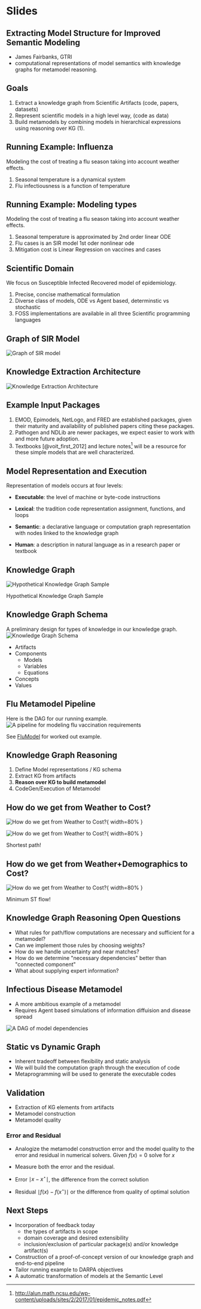 # Slides

## Extracting Model Structure for Improved Semantic Modeling
- James Fairbanks, GTRI
- computational representations of model semantics with knowledge graphs for
metamodel reasoning.

## Goals

1. Extract a knowledge graph from Scientific Artifacts (code, papers, datasets)
2. Represent scientific models in a high level way, (code as data)
3. Build metamodels by combining models in hierarchical expressions using reasoning over KG (1).

## Running Example: Influenza

Modeling the cost of treating a flu season taking into account weather effects.

1. Seasonal temperature is a dynamical system
2. Flu infectiousness is a function of temperature

## Running Example: Modeling types

Modeling the cost of treating a flu season taking into account weather effects.

1. Seasonal temperature is approximated by 2nd order linear ODE
2. Flu cases is an SIR model 1st oder nonlinear ode
3. Mitigation cost is Linear Regression on vaccines and cases

## Scientific Domain

We focus on Susceptible Infected Recovered model of epidemiology.

1. Precise, concise mathematical formulation
2. Diverse class of models, ODE vs Agent based, determinstic vs stochastic
3. FOSS implementations are available in all three Scientific programming languages

## Graph of SIR Model
![Graph of SIR model](img/sir_graph.dot.svg)

## Knowledge Extraction Architecture

![Knowledge Extraction Architecture](img/extraction.dot.svg)

## Example Input Packages

1. EMOD, Epimodels, NetLogo, and FRED are established packages, given their maturity and availability of published papers citing these packages. 
2. Pathogen and NDLib are newer packages, we expect easier to work with and more future adoption.
3. Textbooks [@voit_first_2012] and lecture notes[^1] will be a resource for these simple models that are well characterized.

## Model Representation and Execution

Representation of models occurs at four levels:

-   **Executable**: the level of machine or byte-code instructions

-   **Lexical**: the tradition code representation assignment,
    functions, and loops

-   **Semantic**: a declarative language or computation graph
    representation with nodes linked to the knowledge graph

-   **Human**: a description in natural language as in a research paper
    or textbook

## Knowledge Graph

![Hypothetical Knowledge Graph Sample](img/knowledgegraph.dot.svg)

Hypothetical Knowledge Graph Sample

## Knowledge Graph Schema

A preliminary design for types of knowledge in our knowledge graph.
![Knowledge Graph Schema](img/schema.dot.svg)

- Artifacts
- Components
  - Models
  - Variables
  - Equations
- Concepts
- Values


## Flu Metamodel Pipeline

Here is the DAG for our running example.
![A pipeline for modeling flu vaccination requirements](img/flu_pipeline.dot.svg)

See [FluModel](@ref) for worked out example.

## Knowledge Graph Reasoning

1. Define Model representations / KG schema
1. Extract KG from artifacts
1. **Reason over KG to build metamodel**
1. CodeGen/Execution of Metamodel

## How do we get from Weather to Cost?
![How do we get from Weather to Cost?](img/knowledge_reasoning.dot.svg){ width=80% }

![How do we get from Weather to Cost?](img/knowledge_reasoning_path.dot.svg){ width=80% }

Shortest path!

## How do we get from Weather+Demographics to Cost?
![How do we get from Weather to Cost?](img/knowledge_reasoning_flow.dot.svg){ width=80% }

Minimum ST flow!

## Knowledge Graph Reasoning Open Questions

- What rules for path/flow computations are necessary and sufficient for a metamodel?
- Can we implement those rules by choosing weights?
- How do we handle uncertainty and near matches?
- How do we determine "necessary dependencies" better than "connected component"
- What about supplying expert information?

## Infectious Disease Metamodel

- A more ambitious example of a metamodel
- Requires Agent based simulations of information diffuision and disease spread

![A DAG of model dependencies](img/metamodel.dot.svg)

## Static vs Dynamic Graph

- Inherent tradeoff between flexibility and static analysis
- We will build the computation graph through the execution of code
- Metaprogramming will be used to generate the executable codes

## Validation

- Extraction of KG elements from artifacts
- Metamodel construction
- Metamodel quality

### Error and Residual
- Analogize the metamodel construction error and the model quality to the error and residual in numerical solvers. 
Given $f(x)=0$ solve for $x$

- Measure both the error and the residual.
- Error $\mid x-x^\star\mid$, the difference from the correct solution 
- Residual $\mid f(x) - f(x^\star)\mid$ or the difference from quality of optimal solution



## Next Steps

- Incorporation of feedback today
   - the types of artifacts in scope
   - domain coverage and desired extensibility
   - inclusion/exclusion of particular package(s) and/or knowledge artifact(s)
- Construction of a proof-of-concept version of our knowledge graph and end-to-end pipeline
- Tailor running example to DARPA objectives
- A automatic transformation of models at the Semantic Level

[^1]: <http://alun.math.ncsu.edu/wp-content/uploads/sites/2/2017/01/epidemic_notes.pdf>
